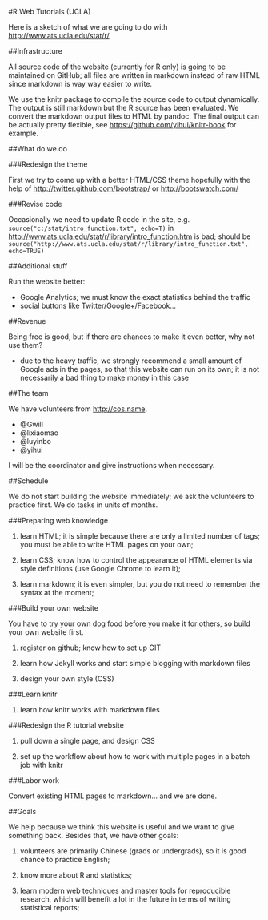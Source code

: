 #R Web Tutorials (UCLA)

Here is a sketch of what we are going to do with http://www.ats.ucla.edu/stat/r/

##Infrastructure

All source code of the website (currently for R only) is going to be maintained on GitHub; all files are written in markdown instead of raw HTML since markdown is way way easier to write.

We use the knitr package to compile the source code to output dynamically. The output is still markdown but the R source has been evaluated. We convert the markdown output files to HTML by pandoc. The final output can be actually pretty flexible, see https://github.com/yihui/knitr-book for example.

##What do we do

###Redesign the theme

First we try to come up with a better HTML/CSS theme hopefully with the help of http://twitter.github.com/bootstrap/ or http://bootswatch.com/

###Revise code

Occasionally we need to update R code in the site, e.g. `source("c:/stat/intro_function.txt", echo=T)` in <http://www.ats.ucla.edu/stat/r/library/intro_function.htm> is bad; should be `source("http://www.ats.ucla.edu/stat/r/library/intro_function.txt", echo=TRUE)`

##Additional stuff

Run the website better:

* Google Analytics; we must know the exact statistics behind the traffic
* social buttons like Twitter/Google+/Facebook...

##Revenue

Being free is good, but if there are chances to make it even better, why not use them?

* due to the heavy traffic, we strongly recommend a small amount of Google ads in the pages, so that this website can run on its own; it is not necessarily a bad thing to make money in this case

##The team

We have volunteers from http://cos.name.

- @Gwill
- @lixiaomao
- @luyinbo
- @yihui

I will be the coordinator and give instructions when necessary.

##Schedule

We do not start building the website immediately; we ask the volunteers to practice first. We do tasks in units of months.

###Preparing web knowledge

1. learn HTML; it is simple because there are only a limited number of tags; you must be able to write HTML pages on your own;

2. learn CSS; know how to control the appearance of HTML elements via style definitions (use Google Chrome to learn it);

3. learn markdown; it is even simpler, but you do not need to remember the syntax at the moment;

###Build your own website

You have to try your own dog food before you make it for others, so build your own website first.

1. register on github; know how to set up GIT

2. learn how Jekyll works and start simple blogging with markdown files

3. design your own style (CSS)

###Learn knitr

1. learn how knitr works with markdown files

###Redesign the R tutorial website

1. pull down a single page, and design CSS

2. set up the workflow about how to work with multiple pages in a batch job with knitr

###Labor work

Convert existing HTML pages to markdown... and we are done.

##Goals

We help because we think this website is useful and we want to give something back. Besides that, we have other goals:

1. volunteers are primarily Chinese (grads or undergrads), so it is good chance to practice English;

2. know more about R and statistics;

3. learn modern web techniques and master tools for reproducible research, which will benefit a lot in the future in terms of writing statistical reports;
